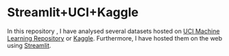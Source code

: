 # Streamlit+UCI+Kaggle
In this repository , I have analysed several datasets hosted on [UCI Machine Learning Repository](https://archive.ics.uci.edu/ml/index.php) or [Kaggle](https://www.kaggle.com).
Furthermore, I have hosted them on the web using [Streamlit](https://www.streamlit.io).
